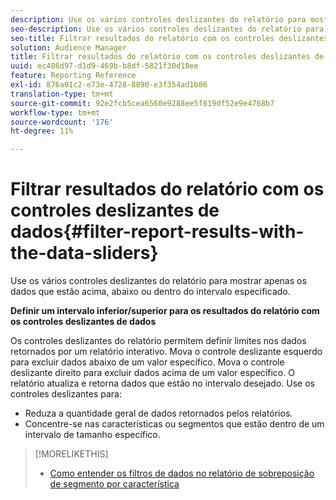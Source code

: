 ```yaml
---
description: Use os vários controles deslizantes do relatório para mostrar apenas os dados que estão acima, abaixo ou dentro do intervalo especificado.
seo-description: Use os vários controles deslizantes do relatório para mostrar apenas os dados que estão acima, abaixo ou dentro do intervalo especificado.
seo-title: Filtrar resultados do relatório com os controles deslizantes de dados
solution: Audience Manager
title: Filtrar resultados do relatório com os controles deslizantes de dados
uuid: ec486d97-d1d9-469b-b8df-5821f30d10ee
feature: Reporting Reference
exl-id: 876a01c2-e73e-4728-8890-e3f354ad1b86
translation-type: tm+mt
source-git-commit: 92e2fcb5cea6560e9288ee5f819df52e9e4768b7
workflow-type: tm+mt
source-wordcount: '176'
ht-degree: 11%

---
```


# Filtrar resultados do relatório com os controles deslizantes de dados{#filter-report-results-with-the-data-sliders}

Use os vários controles deslizantes do relatório para mostrar apenas os dados que estão acima, abaixo ou dentro do intervalo especificado.

<!-- 

c_reach_slider.xml

 -->

**Definir um intervalo inferior/superior para os resultados do relatório com os controles deslizantes de dados**

Os controles deslizantes do relatório permitem definir limites nos dados retornados por um relatório interativo. Mova o controle deslizante esquerdo para excluir dados abaixo de um valor específico. Mova o controle deslizante direito para excluir dados acima de um valor específico. O relatório atualiza e retorna dados que estão no intervalo desejado. Use os controles deslizantes para:

* Reduza a quantidade geral de dados retornados pelos relatórios.
* Concentre-se nas características ou segmentos que estão dentro de um intervalo de tamanho específico.

>[!MORELIKETHIS]
>
>* [Como entender os filtros de dados no relatório de sobreposição de segmento por característica](../../reporting/dynamic-reports/segment-trait-overlap-report.md#data-filters-s2t-report)

